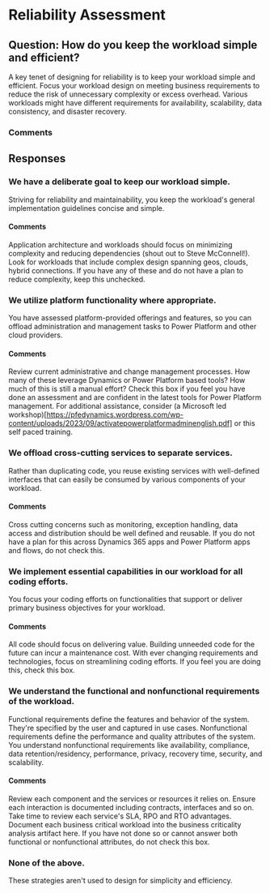 # Reliability Assessment
## Question: How do you keep the workload simple and efficient?

A key tenet of designing for reliability is to keep your workload simple and efficient. Focus your workload design on meeting business requirements to reduce the risk of unnecessary complexity or excess overhead. Various workloads might have different requirements for availability, scalability, data consistency, and disaster recovery.

### Comments


## Responses

### We have a deliberate goal to keep our workload simple.
Striving for reliability and maintainability, you keep the workload's general implementation guidelines concise and simple.
#### Comments
Application architecture and workloads should focus on minimizing complexity and reducing dependencies (shout out to Steve McConnell!). Look for workloads that include complex design spanning geos, clouds, hybrid connections. If you have any of these and do not have a plan to reduce complexity, keep this unchecked.


### We utilize platform functionality where appropriate.
You have assessed platform-provided offerings and features, so you can offload administration and management tasks to Power Platform and other cloud providers.
#### Comments
Review current administrative and change management processes. How many of these leverage Dynamics or Power Platform based tools? How much of this is still a manual effort? Check this box if you feel you have done an assessment and are confident in the latest tools for Power Platform management. For additional assistance, consider (a Microsoft led workshop)[https://pfedynamics.wordpress.com/wp-content/uploads/2023/09/activatepowerplatformadminenglish.pdf] or this self paced training.

### We offload cross-cutting services to separate services.
Rather than duplicating code, you reuse existing services with well-defined interfaces that can easily be consumed by various components of your workload.
#### Comments
Cross cutting concerns such as monitoring, exception handling, data access and distribution should be well defined and reusable. If you do not have a plan for this across Dynamics 365 apps and Power Platform apps and flows, do not check this.

### We implement essential capabilities in our workload for all coding efforts.
You focus your coding efforts on functionalities that support or deliver primary business objectives for your workload.
#### Comments
All code should focus on delivering value. Building unneeded code for the future can incur a maintenance cost. With ever changing requirements and technologies, focus on streamlining coding efforts. If you feel you are doing this, check this box.

### We understand the functional and nonfunctional requirements of the workload.
Functional requirements define the features and behavior of the system. They're specified by the user and captured in use cases. Nonfunctional requirements define the performance and quality attributes of the system. You understand nonfunctional requirements like availability, compliance, data retention/residency, performance, privacy, recovery time, security, and scalability.
#### Comments
Review each component and the services or resources it relies on. Ensure each interaction is documented including contracts, interfaces and so on. Take time to review each service's SLA, RPO and RTO advantages. Document each business critical workload into the business criticality analysis artifact here. If you have not done so or cannot answer both functional or nonfunctional attributes, do not check this box.

### None of the above.
These strategies aren't used to design for simplicity and efficiency.